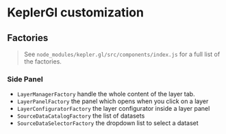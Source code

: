 # KeplerGl customization

## Factories

> See `node_modules/kepler.gl/src/components/index.js` for a full list of the factories.

### Side Panel

- `LayerManagerFactory` handle the whole content of the layer tab.
- `LayerPanelFactory` the panel which opens when you click on a layer
- `LayerConfiguratorFactory` the layer configurator inside a layer panel
- `SourceDataCatalogFactory` the list of datasets
- `SourceDataSelectorFactory` the dropdown list to select a dataset
